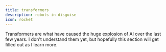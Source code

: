 ```yaml
---
title: transformers
description: robots in disguise
icon: rocket
---
```


Transformers are what have caused the huge explosion of AI over the last few years. I don't understand them yet, but hopefully this section will get filled out as I learn more.
